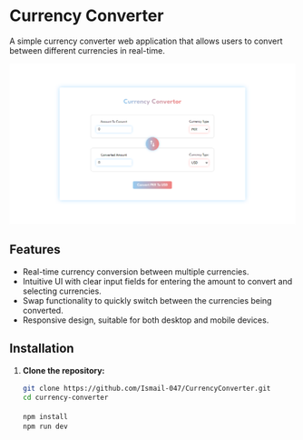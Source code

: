 # Currency Converter

A simple currency converter web application that allows users to convert between different currencies in real-time.

![Currency Converter Screenshot](./public/Images/CurrencyConverterUI.png)


## Features

- Real-time currency conversion between multiple currencies.
- Intuitive UI with clear input fields for entering the amount to convert and selecting currencies.
- Swap functionality to quickly switch between the currencies being converted.
- Responsive design, suitable for both desktop and mobile devices.

## Installation

1. **Clone the repository:**

   ```bash
   git clone https://github.com/Ismail-047/CurrencyConverter.git
   cd currency-converter

   npm install
   npm run dev